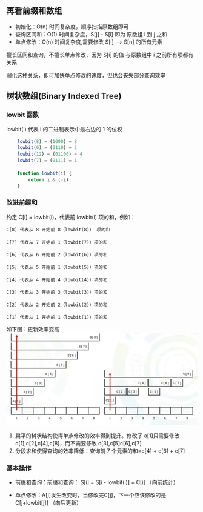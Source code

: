 ## 再看前缀和数组

- 初始化：O(n) 时间复杂度，顺序扫描原数组即可
- 查询区间和：O(1) 时间复杂度，S[j] - S[i] 即为 原数组 i 到 j 之和
- 单点修改：O(n) 时间复杂度,需要修改 S[i] --> S[n] 的所有元素

擅长区间和查询，不擅长单点修改，因为 S[i] 的值 与原数组中 i 之前所有项都有关系

弱化这种关系，即可加快单点修改的速度，但也会丧失部分查询效率

## 树状数组(Binary Indexed Tree)

### lowbit 函数

lowbit(i) 代表 i 的二进制表示中最右边的 1 的位权

```js
    lowbit(8) = (1000) = 8
    lowbit(6) = (0110) = 2
    lowbit(12) = (01100) = 4
    lowbit(7) = (0111) = 1

    function lowbit(i) {
        return i & (-i);
    }
```

### 改进前缀和

约定 C[i] = lowbit(i)，代表前 lowbit(i) 项的和，例如：

    C[8] 代表从 8 开始前 8（lowbit(8)） 项的和

    C[7] 代表从 7 开始前 1（lowbit(7)）项的和

    C[6] 代表从 6 开始前 2（lowbit(6)）项的和

    C[5] 代表从 5 开始前 1（lowbit(5)）项的和

    C[4] 代表从 4 开始前 4（lowbit(4)）项的和

    C[3] 代表从 3 开始前 3（lowbit(3)）项的和

    C[2] 代表从 2 开始前 2（lowbit(2)）项的和

    C[1] 代表从 1 开始前 1（lowbit(1)）项的和

如下图：更新效率变高
![](../images/树状数组.jfif)

1. 扁平的树状结构使得单点修改的效率得到提升。修改了 a[1]只需要修改 c[1],c[2],c[4],c[8]，而不需要修改 c[3],c[5]c[6],c[7]
2. 分段求和使得查询的效率降低：查询前 7 个元素的和=c[4] + c[6] + c[7]

### 基本操作

- 前缀和查询：前缀和查询： S[i] = S[i - lowbit(i)] + C[i] （向前统计）

- 单点修改：A[j]发生改变时，当修改完C[j]，下一个应该修改的是C[j+lowbit[j]] （向后更新）
